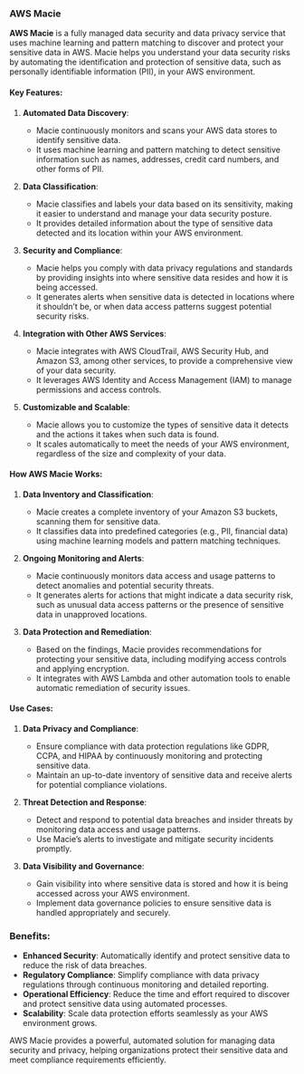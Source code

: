 ### AWS Macie

**AWS Macie** is a fully managed data security and data privacy service that uses machine learning and pattern matching to discover and protect your sensitive data in AWS. Macie helps you understand your data security risks by automating the identification and protection of sensitive data, such as personally identifiable information (PII), in your AWS environment.

#### Key Features:

1. **Automated Data Discovery**:
   - Macie continuously monitors and scans your AWS data stores to identify sensitive data.
   - It uses machine learning and pattern matching to detect sensitive information such as names, addresses, credit card numbers, and other forms of PII.

2. **Data Classification**:
   - Macie classifies and labels your data based on its sensitivity, making it easier to understand and manage your data security posture.
   - It provides detailed information about the type of sensitive data detected and its location within your AWS environment.

3. **Security and Compliance**:
   - Macie helps you comply with data privacy regulations and standards by providing insights into where sensitive data resides and how it is being accessed.
   - It generates alerts when sensitive data is detected in locations where it shouldn’t be, or when data access patterns suggest potential security risks.

4. **Integration with Other AWS Services**:
   - Macie integrates with AWS CloudTrail, AWS Security Hub, and Amazon S3, among other services, to provide a comprehensive view of your data security.
   - It leverages AWS Identity and Access Management (IAM) to manage permissions and access controls.

5. **Customizable and Scalable**:
   - Macie allows you to customize the types of sensitive data it detects and the actions it takes when such data is found.
   - It scales automatically to meet the needs of your AWS environment, regardless of the size and complexity of your data.

#### How AWS Macie Works:

1. **Data Inventory and Classification**:
   - Macie creates a complete inventory of your Amazon S3 buckets, scanning them for sensitive data.
   - It classifies data into predefined categories (e.g., PII, financial data) using machine learning models and pattern matching techniques.

2. **Ongoing Monitoring and Alerts**:
   - Macie continuously monitors data access and usage patterns to detect anomalies and potential security threats.
   - It generates alerts for actions that might indicate a data security risk, such as unusual data access patterns or the presence of sensitive data in unapproved locations.

3. **Data Protection and Remediation**:
   - Based on the findings, Macie provides recommendations for protecting your sensitive data, including modifying access controls and applying encryption.
   - It integrates with AWS Lambda and other automation tools to enable automatic remediation of security issues.

#### Use Cases:

1. **Data Privacy and Compliance**:
   - Ensure compliance with data protection regulations like GDPR, CCPA, and HIPAA by continuously monitoring and protecting sensitive data.
   - Maintain an up-to-date inventory of sensitive data and receive alerts for potential compliance violations.

2. **Threat Detection and Response**:
   - Detect and respond to potential data breaches and insider threats by monitoring data access and usage patterns.
   - Use Macie’s alerts to investigate and mitigate security incidents promptly.

3. **Data Visibility and Governance**:
   - Gain visibility into where sensitive data is stored and how it is being accessed across your AWS environment.
   - Implement data governance policies to ensure sensitive data is handled appropriately and securely.

### Benefits:

- **Enhanced Security**: Automatically identify and protect sensitive data to reduce the risk of data breaches.
- **Regulatory Compliance**: Simplify compliance with data privacy regulations through continuous monitoring and detailed reporting.
- **Operational Efficiency**: Reduce the time and effort required to discover and protect sensitive data using automated processes.
- **Scalability**: Scale data protection efforts seamlessly as your AWS environment grows.

AWS Macie provides a powerful, automated solution for managing data security and privacy, helping organizations protect their sensitive data and meet compliance requirements efficiently.